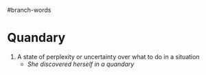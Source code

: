 #branch-words 
# Quandary
1. A state of perplexity or uncertainty over what to do in a situation
	- *She discovered herself in a quandary*